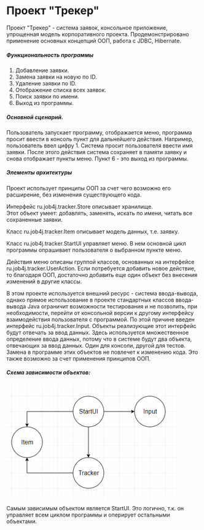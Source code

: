 # Проект "Трекер"
Проект "Трекер" - система заявок, консольное приложение, упрощенная модель корпоративного проекта.
Продемонстрировано применение основных концепций ООП, работа с JDBC, Hibernate.

##### Функциональность программы
1. Добавление заявки.
2. Замена заявки на новую по ID.
3. Удаление заявки по ID.
4. Отображение списка всех заявок.
5. Поиск заявки по имени.
6. Выход  из программы.

##### Основной сценарий. 
Пользователь запускает программу, отображается меню, программа просит ввести в консоль пункт для дальнейшего действия. 
Например, пользователь ввел цифру 1. Система просит пользователя ввести имя заявки. 
После этого действия система сохраняет в памяти заявку и снова отображает пункты меню. Пункт 6 - это выход из программы. 

##### Элементы архитектуры
Проект использует принципы ООП за счет чего возможно его расширение, без изменения существующего кода. 

Интерфейс ru.job4j.tracker.Store описывает хранилище.  
Этот объект умеет: добавлять, заменять, искать по имени, читать все сохраненные заявки.

Класс ru.job4j.tracker.Item описывает модель данных, т.е. заявку. 

Класс ru.job4j.tracker.StartUI управляет меню. В нем основной цикл программы опрашивает пользователя о выбранном пункте 
меню. 

Действия меню описаны группой классов, основанных на интерфейсе ru.job4j.tracker.UserAction. 
Если потребуется добавить новое действие, то благодаря ООП, достаточно добавить еще один объект без внесения изменений 
в другие классы. 

В этом проекте используется внешний ресурс - система ввода-вывода, однако прямое использование в проекте стандартных 
классов ввода-вывода Java ограничит возможности тестирования и не позволить, при необходимости, перейти от консольной 
версии к другому интерфейсу взаимодействия пользователя с программой. 
По этой причине введен интерфейс ru.job4j.tracker.Input. Объекты реализующие этот интерфейс будут отвечать 
за ввод данных. Здесь используется множественное определение ввода данных, потому что в системе будут два объекта, 
отвечающих за ввод данных. Один для консоли, другой для тестов. Замена в программе этих объектов не повлечет к 
изменению кода. Это также возможно за счет применения принципов ООП.

##### Схема зависимости объектов:

![alt text](src/main/resources/scheme.png)

Самым зависимым объектом является StartUI. Это логично, т.к. он управляет всем циклом программы и оперирует остальными
объектами. 